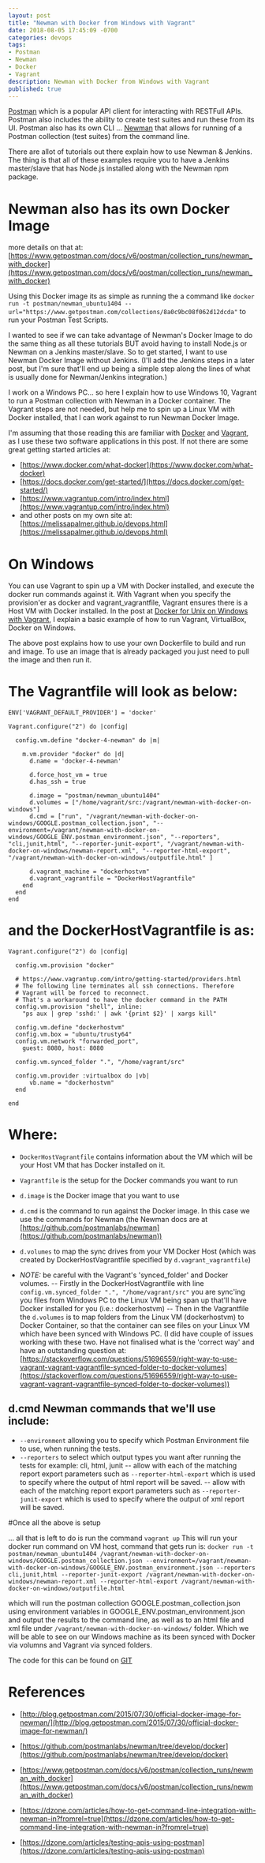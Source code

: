 ```yaml
---
layout: post
title: "Newman with Docker from Windows with Vagrant"
date: 2018-08-05 17:45:09 -0700
categories: devops
tags: 
- Postman
- Newman
- Docker
- Vagrant
description: Newman with Docker from Windows with Vagrant
published: true
---
```


[Postman](https://www.getpostman.com/) which is a popular API client for interacting with RESTFull APIs. Postman also includes the ability to create test suites and run these from its UI. Postman also has its own CLI ... [Newman](https://www.getpostman.com/docs/v6/postman/collection_runs/command_line_integration_with_newman) that allows for running of a Postman collection (test suites) from the command line. 

There are allot of tutorials out there explain how to use Newman & Jenkins. The thing is that all of these examples require you to have a Jenkins master/slave that has Node.js installed along with the Newman npm package. 

# Newman also has its own Docker Image
more details on that at: [https://www.getpostman.com/docs/v6/postman/collection_runs/newman_with_docker](https://www.getpostman.com/docs/v6/postman/collection_runs/newman_with_docker)

Using this Docker image its as simple as running the a command like `docker run -t postman/newman_ubuntu1404 --url="https://www.getpostman.com/collections/8a0c9bc08f062d12dcda"` to run your Postman Test Scripts. 

I wanted to see if we can take advantage of Newman's Docker Image to do the same thing as all these tutorials BUT avoid having to install Node.js or Newman on a Jenkins master/slave. So to get started, I want to use Newman Docker Image without Jenkins. (I'll add the Jenkins steps in a later post, but I'm sure that'll end up being a simple step along the lines of what is usually done for Newman/Jenkins integration.)

I work on a Windows PC... so here I explain how to use Windows 10, Vagrant to run a Postman collection with Newman in a Docker container. The Vagrant steps are not needed, but help me to spin up a Linux VM with Docker installed, that I can work against to run Newman Docker Image. 

I'm assuming that those reading this are familiar with [Docker](https://www.docker.com/) and [Vagrant](https://www.vagrantup.com/), as I use these two software applications in this post. If not there are some great getting started articles at: 
- [https://www.docker.com/what-docker](https://www.docker.com/what-docker)
- [https://docs.docker.com/get-started/](https://docs.docker.com/get-started/)
- [https://www.vagrantup.com/intro/index.html](https://www.vagrantup.com/intro/index.html) 
- and other posts on my own site at: [https://melissapalmer.github.io/devops.html](https://melissapalmer.github.io/devops.html)

# On Windows
You can use Vagrant to spin up a VM with Docker installed, and execute the docker run commands against it. With Vagrant when you specify the provision'er as docker and vagrant_vagrantfile, Vagrant ensures there is a Host VM with Docker installed. In the post at [Docker for Unix on Windows with Vagrant](https://melissapalmer.github.io/devops/2018/08/03/docker-4-unix-on-windows.html), I explain a basic example of how to run Vagrant, VirtualBox, Docker on Windows.

The above post explains how to use your own Dockerfile to build and run and image. To use an image that is already packaged you just need to pull the image and then run it. 

# The Vagrantfile will look as below:

```
ENV['VAGRANT_DEFAULT_PROVIDER'] = 'docker'
 
Vagrant.configure("2") do |config|
 
  config.vm.define "docker-4-newman" do |m|
		
    m.vm.provider "docker" do |d|	
      d.name = 'docker-4-newman'
			
      d.force_host_vm = true
      d.has_ssh = true			
		    
      d.image = "postman/newman_ubuntu1404"
      d.volumes = ["/home/vagrant/src:/vagrant/newman-with-docker-on-windows"]
      d.cmd = ["run", "/vagrant/newman-with-docker-on-windows/GOOGLE.postman_collection.json", "--environment=/vagrant/newman-with-docker-on-windows/GOOGLE_ENV.postman_environment.json", "--reporters", "cli,junit,html", "--reporter-junit-export", "/vagrant/newman-with-docker-on-windows/newman-report.xml", "--reporter-html-export", "/vagrant/newman-with-docker-on-windows/outputfile.html" ]
			
      d.vagrant_machine = "dockerhostvm"
      d.vagrant_vagrantfile = "DockerHostVagrantfile"
    end
  end
end
```

# and the DockerHostVagrantfile is as: 

```
Vagrant.configure("2") do |config|
  
  config.vm.provision "docker"

  # https://www.vagrantup.com/intro/getting-started/providers.html 
  # The following line terminates all ssh connections. Therefore
  # Vagrant will be forced to reconnect.
  # That's a workaround to have the docker command in the PATH
  config.vm.provision "shell", inline:
    "ps aux | grep 'sshd:' | awk '{print $2}' | xargs kill"

  config.vm.define "dockerhostvm"
  config.vm.box = "ubuntu/trusty64"
  config.vm.network "forwarded_port", 
	guest: 8080, host: 8080
	
  config.vm.synced_folder ".", "/home/vagrant/src"
  
  config.vm.provider :virtualbox do |vb|
      vb.name = "dockerhostvm"
  end
 
end
```

# Where: 

- `DockerHostVagrantfile` contains information about the VM which will be your Host VM that has Docker installed on it. 
- `Vagrantfile` is the setup for the Docker commands you want to run

- `d.image` is the Docker image that you want to use
- `d.cmd` is the command to run against the Docker image. In this case we use the commands for Newman (the Newman docs are at [https://github.com/postmanlabs/newman](https://github.com/postmanlabs/newman))
- `d.volumes` to map the sync drives from your VM Docker Host (which was created by DockerHostVagrantfile specified by `d.vagrant_vagrantfile`)

- *NOTE:* be careful with the Vagrant's 'synced_folder' and Docker volumes. 
-- Firstly in the DockerHostVagrantfile with line `config.vm.synced_folder ".", "/home/vagrant/src"` you are sync'ing you files from Windows PC to the Linux VM being span up that'll have Docker installed for you (i.e.: dockerhostvm) 
-- Then in the Vagrantfile the `d.volumes` is to map folders from the Linux VM (dockerhostvm) to Docker Container, so that the container can see files on your Linux VM which have been synced with Windows PC. 
(I did have couple of issues working with these two. Have not finalised what is the 'correct way' and have an outstanding question at: [https://stackoverflow.com/questions/51696559/right-way-to-use-vagrant-vagrant-vagrantfile-synced-folder-to-docker-volumes](https://stackoverflow.com/questions/51696559/right-way-to-use-vagrant-vagrant-vagrantfile-synced-folder-to-docker-volumes))

## d.cmd Newman commands that we'll use include: 

- `--environment` allowing you to specify which Postman Environment file to use, when running the tests. 
- `--reporters` to select which output types you want after running the tests for example: cli, html, junit
-- allow with each of the matching report export parameters such as `--reporter-html-export` which is used to specify where the output of html report will be saved.
-- allow with each of the matching report export parameters such as `--reporter-junit-export` which is used to specify where the output of xml report will be saved.  

#Once all the above is setup 

... all that is left to do is run the command 
`vagrant up`
This will run your docker run command on VM host, command that gets run is: 
`docker run -t postman/newman_ubuntu1404 /vagrant/newman-with-docker-on-windows/GOOGLE.postman_collection.json --environment=/vagrant/newman-with-docker-on-windows/GOOGLE_ENV.postman_environment.json --reporters cli,junit,html --reporter-junit-export /vagrant/newman-with-docker-on-windows/newman-report.xml --reporter-html-export /vagrant/newman-with-docker-on-windows/outputfile.html`

which will run the postman collection GOOGLE.postman_collection.json using environment variables in GOOGLE_ENV.postman_environment.json and output the results to the command line, as well as to an html file and xml file under `/vagrant/newman-with-docker-on-windows/` folder. Which we will be able to see on our Windows machine as its been synced with Docker via volumns and Vagrant via synced folders. 

The code for this can be found on [GIT](https://github.com/melissapalmer/newman-with-docker-on-windows)

References
===

- [http://blog.getpostman.com/2015/07/30/official-docker-image-for-newman/](http://blog.getpostman.com/2015/07/30/official-docker-image-for-newman/)
- [https://github.com/postmanlabs/newman/tree/develop/docker](https://github.com/postmanlabs/newman/tree/develop/docker)
- [https://www.getpostman.com/docs/v6/postman/collection_runs/newman_with_docker](https://www.getpostman.com/docs/v6/postman/collection_runs/newman_with_docker)

- [https://dzone.com/articles/how-to-get-command-line-integration-with-newman-in?fromrel=true](https://dzone.com/articles/how-to-get-command-line-integration-with-newman-in?fromrel=true)
- [https://dzone.com/articles/testing-apis-using-postman](https://dzone.com/articles/testing-apis-using-postman)



